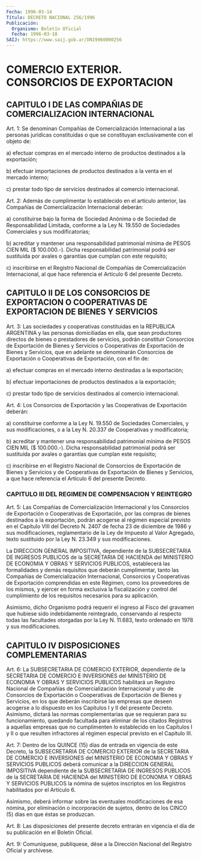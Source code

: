 ```yaml
---
Fecha: 1996-03-14
Título: DECRETO NACIONAL 256/1996
Publicación:
  Organismo: Boletín Oficial
  Fecha: 1996-03-18
SAIJ: https://www.saij.gob.ar/DN19960000256
---
```

# COMERCIO EXTERIOR. CONSORCIOS DE EXPORTACION

## CAPITULO I DE LAS COMPAÑIAS DE COMERCIALIZACION INTERNACIONAL

<a id="1"></a>
Art. 1: Se denominan Compañías de Comercialización Internacional  a  las  personas  jurídicas constituidas  o  que  se constituyan exclusivamente con el objeto de:

a) efectuar compras en el mercado interno de productos destinados a la exportación;

b) efectuar importaciones de productos  destinados a la venta en el mercado interno;

c) prestar todo tipo de servicios destinados al comercio internacional.

<a id="2"></a>
Art.  2:  Además de cumplimentar lo establecido  en  el  artículo anterior, las Compañías de Comercialización Internacional deberán:

a) constituirse  bajo la forma de Sociedad Anónima o de Sociedad de Responsabilidad Limitada,  conforme a la Ley N. 19.550 de Sociedades Comerciales y sus modificatorias;

b) acreditar y mantener una  responsabilidad patrimonial mínima de PESOS CIEN MIL  ($ 100.000.-).  Dicha  responsabilidad  patrimonial podrá  ser  sustituida por avales o garantías que cumplan con  este requisito;

c) inscribirse en el Registro Nacional de Compañías de Comercialización  Internacional, al que hace referencia el Artículo 6 del presente Decreto.

## CAPITULO II DE LOS CONSORCIOS DE  EXPORTACION  O COOPERATIVAS DE EXPORTACION DE BIENES Y SERVICIOS

<a id="3"></a>
Art. 3: Las sociedades y cooperativas constituidas en la REPUBLICA ARGENTINA y las personas domiciliadas en ella, que sean productores directos de bienes o prestadores de  servicios,  podrán  constituir Consorcios  de Exportación de Bienes y Servicios o Cooperativas  de Exportación de  Bienes  y Servicios, que en adelante se denominarán Consorcios de Exportación o Cooperativas de Exportación, con el fin de:

a)  efectuar  compras  en  el   mercado  interno  destinadas  a  la exportación;

b) efectuar importaciones de productos destinados a la exportación;

c) prestar todo tipo de servicios destinados al comercio internacional.

<a id="4"></a>
Art.  4:  Los Consorcios de Exportación  y  las  Cooperativas  de Exportación deberán:

a) constituirse conforme a la Ley N. 19.550 de Sociedades Comerciales,  y  sus  modificaciones,  o  a  la  Ley  N. 20.337  de Cooperativas y modificatoria;

b)  acreditar y mantener una responsabilidad patrimonial mínima de PESOS  CIEN  MIL   ($ 100.000.-). Dicha responsabilidad patrimonial podrá ser sustituida  por  avales  o  garantías  que  cumplan  este requisito;

c) inscribirse en el Registro Nacional de Consorcios de Exportación de Bienes y Servicios y de Cooperativas de Exportación de Bienes  y Servicios,  a  que  hace  referencia  el  Artículo  6  del presente Decreto.

### CAPITULO III DEL REGIMEN DE COMPENSACION Y REINTEGRO

<a id="5"></a>
Art.  5:  Las Compañías de Comercialización Internacional  y  los Consorcios de  Exportación  o  Cooperativas de Exportación, por las compras de bienes destinados a la  exportación,  podrán acogerse al régimen especial previsto en el Capítulo VIII del Decreto N. 2407 de fecha  23 de diciembre de 1986 y sus modificaciones,  reglamentario de la Ley  de  Impuesto  al Valor Agregado, texto sustituido por la Ley N. 23.349 y sus modificaciones.

La DIRECCION GENERAL IMPOSITIVA, dependiente de la SUBSECRETARIA DE INGRESOS PUBLICOS de la SECRETARIA  DE  HACIENDA  del MINISTERIO DE ECONOMIA Y OBRAS Y SERVICIOS PUBLICOS, establecerá las formalidades y demás requisitos que deberán cumplimentar, tanto las Compañías de Comercialización  Internacional,  Consorcios  y  Cooperativas    de Exportación  comprendidas  en este Régimen, como los proveedores de los  mismos,  y  ejercer  en forma  exclusiva  la  fiscalización  y control del cumplimiento  de  los  requisitos  necesarios  para  su aplicación.

Asimismo,  dicho  Organismo  podrá requerir el ingreso al Fisco del gravamen que hubiese sido indebidamente reintegrado, conservando al respecto todas las facultades  otorgadas por la Ley N. 11.683, texto ordenado en 1978 y sus modificaciones.

## CAPITULO IV DISPOSICIONES COMPLEMENTARIAS

<a id="6"></a>
Art. 6: La SUBSECRETARIA DE COMERCIO  EXTERIOR,  dependiente de la SECRETARIA DE COMERCIO E INVERSIONES del MINISTERIO  DE  ECONOMIA Y OBRAS  Y  SERVICIOS  PUBLICOS  habilitará  un Registro Nacional  de Compañías de Comercialización Internacional  y uno de Consorcios de Exportación o Cooperativas de Exportación de Bienes y Servicios, en los que deberán inscribirse las empresas que deseen  acogerse  a lo dispuesto  en  los Capítulos I y II del presente Decreto. Asimismo, dictará  las  normas  complementarias  que  se  requieran  para  su funcionamiento,  quedando  facultada  para  eliminar de los citados Registros a aquellas empresas que no cumplimenten lo establecido en los Capítulos I y II o que resulten infractores al régimen especial previsto en el Capítulo III.

<a id="7"></a>
Art. 7: Dentro de los QUINCE (15) días de entrada  en  vigencia de este    Decreto,  la  SUBSECRETARIA  DE  COMERCIO  EXTERIOR  de  la SECRETARIA  DE  COMERCIO E INVERSIONES del MINISTERIO DE ECONOMIA Y OBRAS Y SERVICIOS  PUBLICOS deberá comunicar a la DIRECCION GENERAL IMPOSITIVA dependiente  de la SUBSECRETARIA DE INGRESOS PUBLICOS de la SECRETARIA DE HACIENDA  del  MINISTERIO  DE  ECONOMIA  Y OBRAS Y SERVICIOS PUBLICOS la nómina de sujetos inscriptos en los Registros habilitados por el Artículo 6.

Asimismo,  deberá  informar sobre las eventuales modificaciones  de esa nómina, por eliminación  o  incorporación de sujetos, dentro de los CINCO (5) días en que éstas se produzcan.

<a id="8"></a>
Art.  8:  Las  disposiciones  del presente  decreto  entrarán  en vigencia  el  día  de  su  publicación   en  el  Boletín  Oficial.

<a id="9"></a>
Art. 9: Comuníquese, publíquese, dése a  la Dirección Nacional del Registro Oficial y archívese.